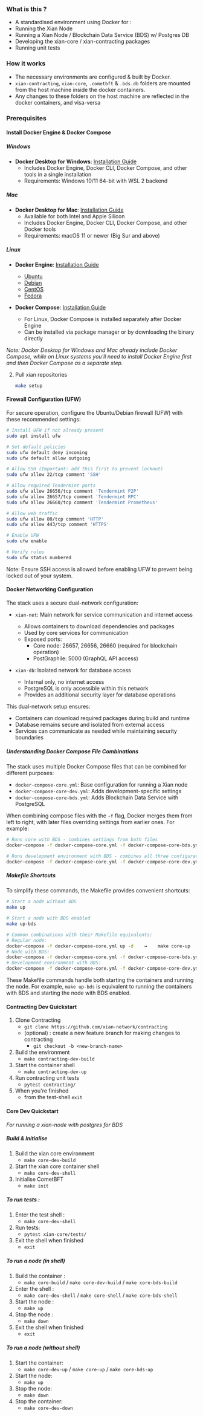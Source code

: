 ### What is this ?
- A standardised environment using Docker for :
- Running the Xian Node
- Running a Xian Node / Blockchain Data Service (BDS) w/ Postgres DB
- Developing the xian-core / xian-contracting packages
- Running unit tests

### How it works
- The necessary environments are configured & built by Docker.
- `xian-contracting`, `xian-core`, `.cometbft` & `.bds.db` folders are mounted from the host machine inside the docker containers.
- Any changes to these folders on the host machine are reflected in the docker containers, and visa-versa

### Prerequisites
#### Install Docker Engine & Docker Compose

##### Windows
- **Docker Desktop for Windows**: [Installation Guide](https://docs.docker.com/desktop/install/windows-install/)
  - Includes Docker Engine, Docker CLI, Docker Compose, and other tools in a single installation
  - Requirements: Windows 10/11 64-bit with WSL 2 backend

##### Mac
- **Docker Desktop for Mac**: [Installation Guide](https://docs.docker.com/desktop/install/mac-install/)
  - Available for both Intel and Apple Silicon
  - Includes Docker Engine, Docker CLI, Docker Compose, and other Docker tools
  - Requirements: macOS 11 or newer (Big Sur and above)

##### Linux
- **Docker Engine**: [Installation Guide](https://docs.docker.com/engine/install/)
  - [Ubuntu](https://docs.docker.com/engine/install/ubuntu/)
  - [Debian](https://docs.docker.com/engine/install/debian/)
  - [CentOS](https://docs.docker.com/engine/install/centos/)
  - [Fedora](https://docs.docker.com/engine/install/fedora/)

- **Docker Compose**: [Installation Guide](https://docs.docker.com/compose/install/)
  - For Linux, Docker Compose is installed separately after Docker Engine
  - Can be installed via package manager or by downloading the binary directly

*Note: Docker Desktop for Windows and Mac already include Docker Compose, while on Linux systems you'll need to install Docker Engine first and then Docker Compose as a separate step.*

2. Pull xian repositories
    ```bash
    make setup
    ```

#### Firewall Configuration (UFW)
For secure operation, configure the Ubuntu/Debian firewall (UFW) with these recommended settings:

```bash
# Install UFW if not already present
sudo apt install ufw

# Set default policies
sudo ufw default deny incoming
sudo ufw default allow outgoing

# Allow SSH (Important: add this first to prevent lockout)
sudo ufw allow 22/tcp comment 'SSH'

# Allow required Tendermint ports
sudo ufw allow 26656/tcp comment 'Tendermint P2P'
sudo ufw allow 26657/tcp comment 'Tendermint RPC'
sudo ufw allow 26660/tcp comment 'Tendermint Prometheus'

# Allow web traffic
sudo ufw allow 80/tcp comment 'HTTP'
sudo ufw allow 443/tcp comment 'HTTPS'

# Enable UFW
sudo ufw enable

# Verify rules
sudo ufw status numbered
```

Note: Ensure SSH access is allowed before enabling UFW to prevent being locked out of your system.

#### Docker Networking Configuration
The stack uses a secure dual-network configuration:

- `xian-net`: Main network for service communication and internet access
  - Allows containers to download dependencies and packages
  - Used by core services for communication
  - Exposed ports:
    - Core node: 26657, 26656, 26660 (required for blockchain operation)
    - PostGraphile: 5000 (GraphQL API access)

- `xian-db`: Isolated network for database access
  - Internal only, no internet access
  - PostgreSQL is only accessible within this network
  - Provides an additional security layer for database operations

This dual-network setup ensures:
- Containers can download required packages during build and runtime
- Database remains secure and isolated from external access
- Services can communicate as needed while maintaining security boundaries

##### Understanding Docker Compose File Combinations
The stack uses multiple Docker Compose files that can be combined for different purposes:
- `docker-compose-core.yml`: Base configuration for running a Xian node
- `docker-compose-core-dev.yml`: Adds development-specific settings
- `docker-compose-core-bds.yml`: Adds Blockchain Data Service with PostgreSQL

When combining compose files with the `-f` flag, Docker merges them from left to right, with later files overriding settings from earlier ones. For example:
```bash
# Runs core with BDS - combines settings from both files
docker-compose -f docker-compose-core.yml -f docker-compose-core-bds.yml up

# Runs development environment with BDS - combines all three configurations
docker-compose -f docker-compose-core.yml -f docker-compose-core-dev.yml -f docker-compose-core-bds.yml up
```

##### Makefile Shortcuts
To simplify these commands, the Makefile provides convenient shortcuts:

```bash
# Start a node without BDS
make up

# Start a node with BDS enabled
make up-bds

# Common combinations with their Makefile equivalents:
# Regular node:
docker-compose -f docker-compose-core.yml up -d    →    make core-up
# Node with BDS:
docker-compose -f docker-compose-core.yml -f docker-compose-core-bds.yml up -d    →    make core-bds-up
# Development environment with BDS:
docker-compose -f docker-compose-core.yml -f docker-compose-core-dev.yml -f docker-compose-core-bds.yml up -d    →    make core-dev-up
```

These Makefile commands handle both starting the containers and running the node. For example, `make up-bds` is equivalent to running the containers with BDS and starting the node with BDS enabled.

#### Contracting Dev Quickstart
1. Clone Contracting
    - `git clone https://github.com/xian-network/contracting`
    - (optional) : create a new feature branch for making changes to contracting
        - `git checkout -b <new-branch-name>`
2. Build the environment
    - `make contracting-dev-build`
3. Start the container shell
    - `make contracting-dev-up`
4. Run contracting unit tests
    - `pytest contracting/`
5. When you're finished
    - from the test-shell `exit`

#### Core Dev Quickstart

*For running a xian-node with postgres for BDS*

##### Build & Initialise
1. Build the xian core environment
    - `make core-dev-build`
2. Start the xian core container shell
    - `make core-dev-shell`
3. Initialise CometBFT
    - `make init`

##### To run tests :
1. Enter the test shell :
    - `make core-dev-shell`
2. Run tests:
    - `pytest xian-core/tests/`
3. Exit the shell when finished
    - `exit`

##### To run a node (in shell)
1. Build the container :
    - `make core-build` / `make core-dev-build` / `make core-bds-build`
1. Enter the shell :
    - `make core-dev-shell` / `make core-shell` / `make core-bds-shell`
2. Start the node :
    - `make up`
3. Stop the node :
    - `make down`
4. Exit the shell when finished
    - `exit`

##### To run a node (without shell)
1. Start the container:
    - `make core-dev-up` / `make core-up` / `make core-bds-up`
2. Start the node:
    - `make up`
3. Stop the node:
    - `make down`
4. Stop the container:
    - `make core-dev-down`

